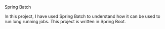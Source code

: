 Spring Batch 

In this project, I have used Spring Batch to understand how it can be used to run long running jobs.
This project is written in Spring Boot.
